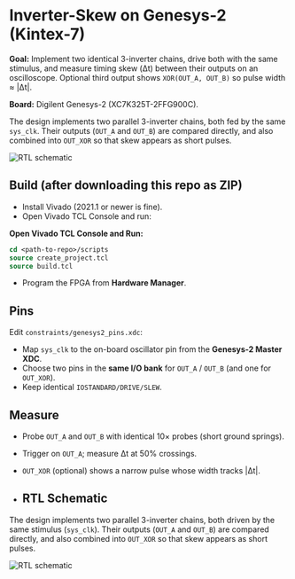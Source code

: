 # Inverter-Skew on Genesys-2 (Kintex-7)

**Goal:** Implement two identical 3-inverter chains, drive both with the same stimulus, and measure timing skew (Δt) between their outputs on an oscilloscope. Optional third output shows `XOR(OUT_A, OUT_B)` so pulse width ≈ |Δt|.

**Board:** Digilent Genesys-2 (XC7K325T-2FFG900C).

The design implements two parallel 3-inverter chains, both fed by the same `sys_clk`. Their outputs (`OUT_A` and `OUT_B`) are compared directly, and also combined into `OUT_XOR` so that skew appears as short pulses.

![RTL schematic](inverter_schematic.jpg)


## Build (after downloading this repo as ZIP)
- Install Vivado (2021.1 or newer is fine).
- Open Vivado TCL Console and run:

**Open Vivado TCL Console and Run:**  
   ```tcl
   cd <path-to-repo>/scripts
   source create_project.tcl
   source build.tcl
```

- Program the FPGA from **Hardware Manager**.

## Pins
Edit `constraints/genesys2_pins.xdc`:
- Map `sys_clk` to the on-board oscillator pin from the **Genesys-2 Master XDC**.
- Choose two pins in the **same I/O bank** for `OUT_A` / `OUT_B` (and one for `OUT_XOR`).
- Keep identical `IOSTANDARD/DRIVE/SLEW`.

## Measure
- Probe `OUT_A` and `OUT_B` with identical 10× probes (short ground springs).
- Trigger on `OUT_A`; measure Δt at 50% crossings.
- `OUT_XOR` (optional) shows a narrow pulse whose width tracks |Δt|.

- ## RTL Schematic

The design implements two parallel 3-inverter chains, both driven by the same stimulus (`sys_clk`). Their outputs (`OUT_A` and `OUT_B`) are compared directly, and also combined into `OUT_XOR` so that skew appears as short pulses.

![RTL schematic](inverter_schematic.jpg)

